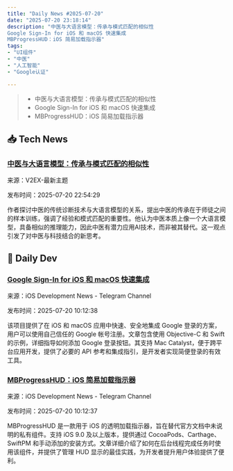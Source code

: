 ```yaml
---
title: "Daily News #2025-07-20"
date: "2025-07-20 23:18:14"
description: "中医与大语言模型：传承与模式匹配的相似性
Google Sign-In for iOS 和 macOS 快速集成
MBProgressHUD：iOS 简易加载指示器"
tags: 
- "UI组件"
- "中医"
- "人工智能"
- "Google认证"

---
```


> - 中医与大语言模型：传承与模式匹配的相似性
> - Google Sign-In for iOS 和 macOS 快速集成
> - MBProgressHUD：iOS 简易加载指示器

## 📥 Tech News

### [中医与大语言模型：传承与模式匹配的相似性](https://www.v2ex.com/t/1146475)

来源：V2EX-最新主题

发布时间：2025-07-20 22:54:29

作者探讨中医的传统诊断技术与大语言模型的关系，提出中医的传承在于师徒之间的样本训练，强调了经验和模式匹配的重要性。他认为中医本质上像一个大语言模型，具备相似的推理能力，因此中医有潜力应用AI技术，而非被其替代。这一观点引发了对中医与科技结合的新思考。

## 💾 Daily Dev

### [Google Sign-In for iOS 和 macOS 快速集成](https://github.com/google/GoogleSignIn-iOS)

来源：iOS Development News - Telegram Channel

发布时间：2025-07-20 10:12:38

该项目提供了在 iOS 和 macOS 应用中快速、安全地集成 Google 登录的方案，用户可以使用自己信任的 Google 帐号注册。文章包含使用 Objective-C 和 Swift 的示例，详细指导如何添加 Google 登录按钮。其支持 Mac Catalyst，便于跨平台应用开发，提供了必要的 API 参考和集成指引，是开发者实现简便登录的有效工具。

### [MBProgressHUD：iOS 简易加载指示器](https://github.com/jdg/MBProgressHUD)

来源：iOS Development News - Telegram Channel

发布时间：2025-07-20 10:12:37

MBProgressHUD 是一款用于 iOS 的透明加载指示器，旨在替代官方文档中未说明的私有组件。支持 iOS 9.0 及以上版本，提供通过 CocoaPods、Carthage、SwiftPM 和手动添加的安装方式。文章详细介绍了如何在后台线程完成任务时使用该组件，并提供了管理 HUD 显示的最佳实践，为开发者提升用户体验提供了便利。
